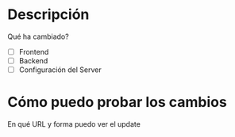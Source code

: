 # Descripción 
Qué ha cambiado?

- [ ] Frontend
- [ ] Backend
- [ ] Configuración del Server

# Cómo puedo probar los cambios
En qué URL y forma puedo ver el update
